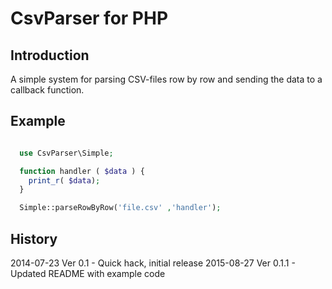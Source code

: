 
# CsvParser for PHP 

## Introduction

A simple system for parsing CSV-files row by row and sending the data to a callback function.


## Example

```php

  use CsvParser\Simple;

  function handler ( $data ) {
  	print_r( $data);
  }

  Simple::parseRowByRow('file.csv' ,'handler');

```


## History

2014-07-23 Ver 0.1 		- Quick hack, initial release
2015-08-27 Ver 0.1.1 	- Updated README with example code
